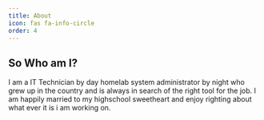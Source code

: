 ```yaml
---
title: About
icon: fas fa-info-circle
order: 4
---
```


## So Who am I?
I am a IT Technician by day homelab system administrator by night who grew up in the country and is always in search of the right tool for the job. I am happily married to my highschool sweetheart and enjoy righting about what ever it is i am working on.
